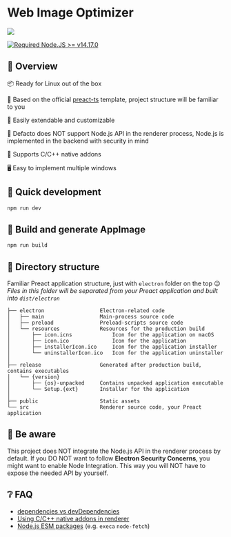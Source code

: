 # Web Image Optimizer

![](https://i.ibb.co/NpmDcR3/wio.webp)

[![Required Node.JS >= v14.17.0](https://img.shields.io/static/v1?label=node&message=%3E=14.17.0&logo=node.js&color=3f893e&style=flat)](https://nodejs.org/about/releases)

## 👀 Overview

📦 Ready for Linux out of the box

🎯 Based on the official [preact-ts](https://github.com/vitejs/vite/tree/main/packages/create-vite/template-preact-ts) template, project structure will be familiar to you  

🌱 Easily extendable and customizable  

💪 Defacto does NOT support Node.js API in the renderer process, Node.js is implemented in the backend with security in mind

🔩 Supports C/C++ native addons  

🖥 Easy to implement multiple windows  

## 🛫 Quick development

```sh
npm run dev
```

## 🛫 Build and generate AppImage
```sh
npm run build
```


## 📂 Directory structure

Familiar Preact application structure, just with `electron` folder on the top :wink:  
*Files in this folder will be separated from your Preact application and built into `dist/electron`*  

```tree
├── electron                  Electron-related code
│   ├── main                  Main-process source code
│   ├── preload               Preload-scripts source code
│   └── resources             Resources for the production build
│       ├── icon.icns             Icon for the application on macOS
│       ├── icon.ico              Icon for the application
│       ├── installerIcon.ico     Icon for the application installer
│       └── uninstallerIcon.ico   Icon for the application uninstaller
│
├── release                   Generated after production build, contains executables
│   └── {version}
│       ├── {os}-unpacked     Contains unpacked application executable
│       └── Setup.{ext}       Installer for the application
│
├── public                    Static assets
└── src                       Renderer source code, your Preact application
```

## 🚨 Be aware

This project does NOT integrate the Node.js API in the renderer process by default. If you DO NOT want to follow **Electron Security Concerns**, you might want to enable Node Integration. This way you will NOT have to expose the needed API by yourself.  

## ❔ FAQ

- [dependencies vs devDependencies](https://github.com/electron-vite/vite-plugin-electron/tree/main/packages/electron-renderer#dependencies-vs-devdependencies)
- [Using C/C++ native addons in renderer](https://github.com/electron-vite/vite-plugin-electron/tree/main/packages/electron-renderer#load-nodejs-cc-native-modules)
- [Node.js ESM packages](https://github.com/electron-vite/vite-plugin-electron/tree/main/packages/electron-renderer#nodejs-esm-packages) (e.g. `execa` `node-fetch`)